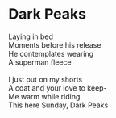 # Dark Peaks

Laying in bed\
Moments before his release\
He contemplates wearing\
A superman fleece\
\
I just put on my shorts\
A coat and your love to keep-\
Me warm while riding\
This here Sunday, Dark Peaks
